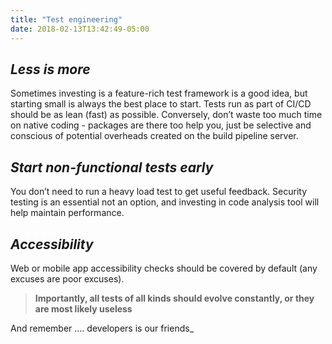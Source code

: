 ```yaml
---
title: "Test engineering"
date: 2018-02-13T13:42:49-05:00
---
```

## _Less is more_
Sometimes investing is a feature-rich test framework is a good idea, but starting small is always the best place to start. Tests run as part of CI/CD should be as lean (fast) as possible. Conversely, don’t waste too much time on native coding - packages are there too help you, just be selective and conscious of potential overheads created on the build pipeline server.

## _Start non-functional tests early_
You don’t need to run a heavy load test to get useful feedback. Security testing is an essential not an option, and investing in code analysis tool will help maintain  performance.

## _Accessibility_
Web or mobile app accessibility checks should be covered by default (any excuses are poor excuses). 

> **Importantly, all tests of all kinds should evolve constantly, or they are most likely useless**

And remember .... developers is our friends_

